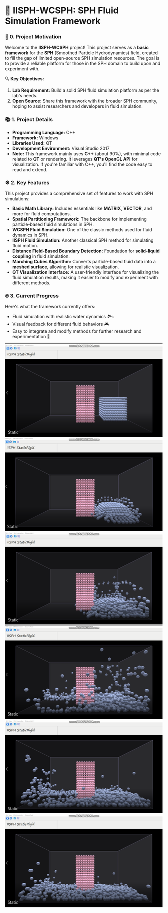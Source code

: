 # 🌊 **IISPH-WCSPH: SPH Fluid Simulation Framework**

### 📜 **0. Project Motivation**

Welcome to the **IISPH-WCSPH** project! This project serves as a **basic framework** for the **SPH** (Smoothed Particle Hydrodynamics) field, created to fill the gap of limited open-source SPH simulation resources. The goal is to provide a reliable platform for those in the SPH domain to build upon and experiment with.

🔍 **Key Objectives:**

1. **Lab Requirement:** Build a solid SPH fluid simulation platform as per the lab's needs.
2. **Open Source:** Share this framework with the broader SPH community, hoping to assist researchers and developers in fluid simulation.

### 📚 **1. Project Details**

- **Programming Language:** C++
- **Framework:** Windows
- **Libraries Used:** QT
- **Development Environment:** Visual Studio 2017
- **Note:** This framework mainly uses **C++** (about 90%), with minimal code related to **QT** or rendering. It leverages **QT's OpenGL API** for visualization. If you're familiar with C++, you'll find the code easy to read and extend.

### ⚙️ **2. Key Features**

This project provides a comprehensive set of features to work with SPH simulations:

- **Basic Math Library:** Includes essentials like **MATRIX**, **VECTOR**, and more for fluid computations.
- **Spatial Partitioning Framework:** The backbone for implementing particle-based fluid simulations in SPH.
- **WCSPH Fluid Simulation:** One of the classic methods used for fluid dynamics in SPH.
- **IISPH Fluid Simulation:** Another classical SPH method for simulating fluid motion.
- **Distance Field-Based Boundary Detection:** Foundation for **solid-liquid coupling** in fluid simulation.
- **Marching Cubes Algorithm:** Converts particle-based fluid data into a **meshed surface**, allowing for realistic visualization.
- **QT Visualization Interface:** A user-friendly interface for visualizing the fluid simulation results, making it easier to modify and experiment with different methods.

### 🔥 **3. Current Progress**

Here's what the framework currently offers:

- Fluid simulation with realistic water dynamics 🏞️💧
- Visual feedback for different fluid behaviors 🎮
- Easy to integrate and modify methods for further research and experimentation 🔧


![Image](https://github.com/OneSilverBullet/IISPH-WCSPH/blob/master/DEMO/1.png)
![Image](https://github.com/OneSilverBullet/IISPH-WCSPH/blob/master/DEMO/2.png)
![Image](https://github.com/OneSilverBullet/IISPH-WCSPH/blob/master/DEMO/3.png)
![Image](https://github.com/OneSilverBullet/IISPH-WCSPH/blob/master/DEMO/4.png)
![Image](https://github.com/OneSilverBullet/IISPH-WCSPH/blob/master/DEMO/5.png)
![Image](https://github.com/OneSilverBullet/IISPH-WCSPH/blob/master/DEMO/6.png)
